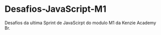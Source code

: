 # Desafios-JavaScript-M1
Desafios da ultima Sprint de JavaScirpt do modulo M1 da Kenzie Academy Br.
